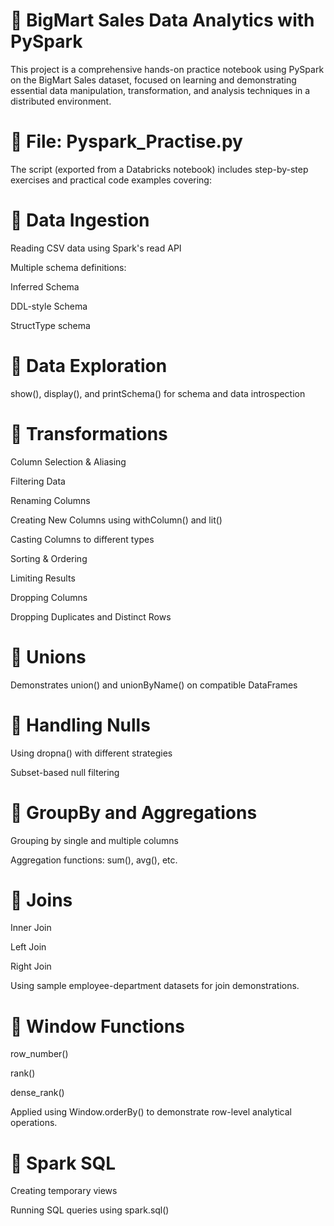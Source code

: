 # 🧪 BigMart Sales Data Analytics with PySpark
This project is a comprehensive hands-on practice notebook using PySpark on the BigMart Sales dataset, focused on learning and demonstrating essential data manipulation, transformation, and analysis techniques in a distributed environment.

# 📁 File: Pyspark_Practise.py
The script (exported from a Databricks notebook) includes step-by-step exercises and practical code examples covering:

# 🔹 Data Ingestion
Reading CSV data using Spark's read API

Multiple schema definitions:

Inferred Schema

DDL-style Schema

StructType schema

# 🔹 Data Exploration
show(), display(), and printSchema() for schema and data introspection

# 🔹 Transformations
Column Selection & Aliasing

Filtering Data

Renaming Columns

Creating New Columns using withColumn() and lit()

Casting Columns to different types

Sorting & Ordering

Limiting Results

Dropping Columns

Dropping Duplicates and Distinct Rows

# 🔹 Unions
Demonstrates union() and unionByName() on compatible DataFrames

# 🔹 Handling Nulls
Using dropna() with different strategies

Subset-based null filtering

# 🔹 GroupBy and Aggregations
Grouping by single and multiple columns

Aggregation functions: sum(), avg(), etc.

# 🔹 Joins
Inner Join

Left Join

Right Join

Using sample employee-department datasets for join demonstrations.

# 🔹 Window Functions
row_number()

rank()

dense_rank()

Applied using Window.orderBy() to demonstrate row-level analytical operations.

# 🔹 Spark SQL
Creating temporary views

Running SQL queries using spark.sql()
